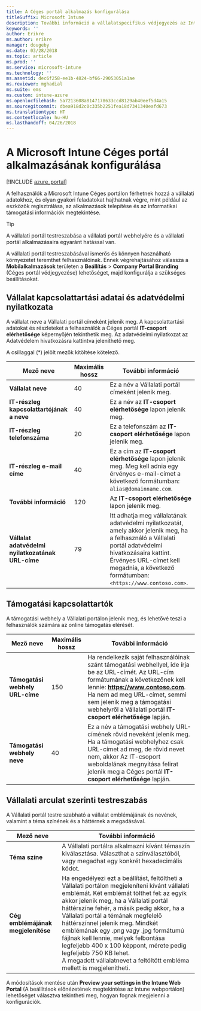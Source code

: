 ```yaml
---
title: A Céges portál alkalmazás konfigurálása
titleSuffix: Microsoft Intune
description: További információ a vállalatspecifikus védjegyezés az Intune Céges portál alkalmazásban való alkalmazásáról.
keywords: ''
author: Erikre
ms.author: erikre
manager: dougeby
ms.date: 03/28/2018
ms.topic: article
ms.prod: ''
ms.service: microsoft-intune
ms.technology: ''
ms.assetid: dec6f258-ee1b-4824-bf66-29053051a1ae
ms.reviewer: mghadial
ms.suite: ems
ms.custom: intune-azure
ms.openlocfilehash: 5a7213608a8147178633ccd8129ab40eef5d4a15
ms.sourcegitcommit: dbea918d2c0c335b2251fea18d7341340eafd673
ms.translationtype: HT
ms.contentlocale: hu-HU
ms.lasthandoff: 04/26/2018
---
```

# <a name="how-to-configure-the-microsoft-intune-company-portal-app"></a>A Microsoft Intune Céges portál alkalmazásának konfigurálása

[!INCLUDE [azure_portal](./includes/azure_portal.md)]

A felhasználók a Microsoft Intune Céges portálon férhetnek hozzá a vállalati adatokhoz, és olyan gyakori feladatokat hajthatnak végre, mint például az eszközök regisztrálása, az alkalmazások telepítése és az informatikai támogatási információk megtekintése.        

> [!Tip]        
> A vállalati portál testreszabása a vállalati portál webhelyére és a vállalati portál alkalmazásaira egyaránt hatással van.       

A vállalati portál testreszabásával ismerős és könnyen használható környezetet teremthet felhasználóinak. Ennek végrehajtásához válassza a **Mobilalkalmazások** területen a **Beállítás** > **Company Portal Branding** (Céges portál védjegyezése) lehetőséget, majd konfigurálja a szükséges beállításokat.      

## <a name="company-contact-information-and-privacy-statement"></a>Vállalat kapcsolattartási adatai és adatvédelmi nyilatkozata        
A vállalat neve a Vállalati portál címeként jelenik meg. A kapcsolattartási adatokat és részleteket a felhasználók a Céges portál **IT-csoport elérhetősége** képernyőjén tekinthetik meg. Az adatvédelmi nyilatkozat az Adatvédelem hivatkozásra kattintva jeleníthető meg.

A csillaggal (*) jelölt mezők kitöltése kötelező.       


| Mező neve | Maximális hossz | További információ |
|---|---|---|
|**Vállalat neve**| 40 | Ez a név a Vállalati portál címeként jelenik meg. |
|**IT-részleg kapcsolattartójának a neve** | 40 | Ez a név az **IT-csoport elérhetősége** lapon jelenik meg. |
|**IT-részleg telefonszáma** | 20 | Ez a telefonszám az **IT-csoport elérhetősége** lapon jelenik meg. |
|**IT-részleg e-mail címe**| 40 | Ez a cím az **IT-csoport elérhetősége** lapon jelenik meg. Meg kell adnia egy érvényes e-mail-címet a következő formátumban: `alias@domainname.com`. |
| **További információ**|    120     | Az **IT-csoport elérhetősége** lapon jelenik meg. |
| **Vállalat adatvédelmi nyilatkozatának URL-címe** |     79     | Itt adhatja meg vállalatának adatvédelmi nyilatkozatát, amely akkor jelenik meg, ha a felhasználó a Vállalati portál adatvédelmi hivatkozásaira kattint. Érvényes URL-címet kell megadnia, a következő formátumban: `<https://www.contoso.com>`. |

## <a name="support-contacts"></a>Támogatási kapcsolattartók     
A támogatási webhely a Vállalati portálon jelenik meg, és lehetővé teszi a felhasználók számára az online támogatás elérését.        

|Mező neve|Maximális hossz|További információ|
|---|---|---|
|**Támogatási webhely URL-címe**|150|Ha rendelkezik saját felhasználóinak szánt támogatási webhellyel, ide írja be az URL-címét. Az URL-cím formátumának a következőnek kell lennie: **https://www.contoso.com**. Ha nem ad meg URL-címet, semmi sem jelenik meg a támogatási webhelyről a Vállalati portál **IT-csoport elérhetősége** lapján.|
|**Támogatási webhely neve**|40|Ez a név a támogatási webhely URL-címének rövid neveként jelenik meg. Ha a támogatási webhelyhez csak URL-címet ad meg, de rövid nevet nem, akkor Az IT-csoport weboldalának megnyitása felirat jelenik meg a Céges portál **IT-csoport elérhetősége** lapján.

## <a name="company-branding-customization"></a>Vállalati arculat szerinti testreszabás       
A Vállalati portál testre szabható a vállalat emblémájának és nevének, valamint a téma színének és a háttérnek a megadásával.     

|Mező neve|További információ|
|---|---|
|**Téma színe**|A Vállalati portálra alkalmazni kívánt témaszín kiválasztása. Választhat a színválasztóból, vagy megadhat egy konkrét hexadecimális kódot.|
|**Cég emblémájának megjelenítése**|Ha engedélyezi ezt a beállítást, feltöltheti a Vállalati portálon megjeleníteni kívánt vállalati emblémát. Két emblémát tölthet fel: az egyik akkor jelenik meg, ha a Vállalati portál háttérszíne fehér, a másik pedig akkor, ha a Vállalati portál a témának megfelelő háttérszínnel jelenik meg. Mindkét emblémának egy .png vagy .jpg formátumú fájlnak kell lennie, melyek felbontása legfeljebb 400 x 100 képpont, mérete pedig legfeljebb 750 KB lehet.<br>A megadott vállalatnevet a feltöltött embléma mellett is megjelenítheti.|

A módosítások mentése után **Preview your settings in the Intune Web Portal** (A beállítások előnézetének megtekintése az Intune webportálon) lehetőséget választva tekintheti meg, hogyan fognak megjelenni a konfigurációk.
